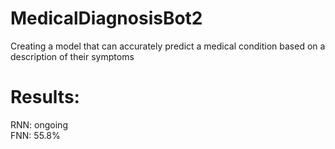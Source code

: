 # MedicalDiagnosisBot2

Creating a model that can accurately predict a medical condition based on a description of their symptoms

# Results:
RNN: ongoing<br />
FNN: 55.8%
